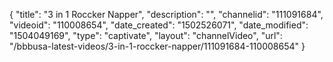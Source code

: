 {
    "title": "3 in 1 Roccker Napper",
    "description": "",
    "channelid": "111091684",
    "videoid": "110008654",
    "date_created": "1502526071",
    "date_modified": "1504049169",
    "type": "captivate",
    "layout": "channelVideo",
    "url": "\/bbbusa-latest-videos\/3-in-1-roccker-napper\/111091684-110008654"
}
